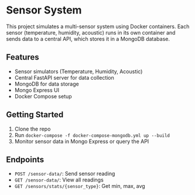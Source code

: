 # Sensor System

This project simulates a multi-sensor system using Docker containers. Each sensor (temperature, humidity, acoustic) runs in its own container and sends data to a central API, which stores it in a MongoDB database.

## Features

- Sensor simulators (Temperature, Humidity, Acoustic)
- Central FastAPI server for data collection
- MongoDB for data storage
- Mongo Express UI
- Docker Compose setup

## Getting Started

1. Clone the repo
2. Run `docker-compose -f docker-compose-mongodb.yml up --build`
3. Monitor sensor data in Mongo Express or query the API

## Endpoints

- `POST /sensor-data/`: Send sensor reading
- `GET /sensor-data/`: View all readings
- `GET /sensors/stats/{sensor_type}`: Get min, max, avg
